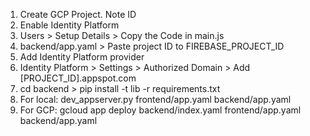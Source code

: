  1. Create GCP Project. Note ID
 2. Enable Identity Platform
 3. Users > Setup Details > Copy the Code in main.js
 4. backend/app.yaml > Paste project ID to FIREBASE_PROJECT_ID 
 5. Add Identity Platform provider
 6. Identity Platform > Settings > Authorized Domain > Add [PROJECT_ID].appspot.com
 7. cd backend > pip install -t lib -r requirements.txt
 8. For local: dev_appserver.py frontend/app.yaml backend/app.yaml
 9. For GCP: gcloud app deploy backend/index.yaml frontend/app.yaml backend/app.yaml
